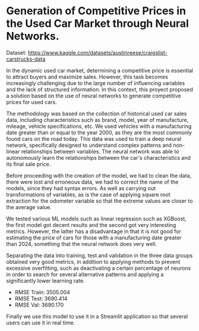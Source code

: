 # Generation of Competitive Prices in the Used Car Market through Neural Networks.

Dataset: https://www.kaggle.com/datasets/austinreese/craigslist-carstrucks-data

In the dynamic used car market, determining a competitive price is essential to attract buyers and maximize sales. However, this task becomes increasingly challenging due to the large number of influencing variables and the lack of structured information. In this context, this proyect proposed a solution based on the use of neural networks to generate competitive prices for used cars.

The methodology was based on the collection of historical used car sales data, including characteristics such as brand, model, year of manufacture, mileage, vehicle specifications, etc. We used vehicles with a manufacturing date greater than or equal to the year 2000, as they are the most commonly found cars on the road today. This data was used to train a deep neural network, specifically designed to understand complex patterns and non-linear relationships between variables. The neural network was able to autonomously learn the relationships between the car's characteristics and its final sale price.

Before proceeding with the creation of the model, we had to clean the data, there were lost and erroneous data, we had to correct the name of the models, since they had syntax errors. As well as carrying out transformations of variables, as is the case of applying square root extraction for the odometer variable so that the extreme values are closer to the average value.

We tested various ML models such as linear regression such as XGBoost, the first model got decent results and the second got very interesting metrics. However, the latter has a disadvantage in that it is not good for estimating the price of cars for those with a manufacturing date greater than 2024, something that the neural network does very well.

Separating the data into training, test and validation in the three data groups obtained very good metrics, in addition to applying methods to prevent excessive overfitting, such as deactivating a certain percentage of neurons in order to search for several alternative patterns and applying a significantly lower learning rate.

* RMSE Train: 3505.004
* RMSE Test:  3690.414
* RMSE Val:   3690.170


Finally we use this model to use it in a Streamlit application so that several users can use it in real time.



